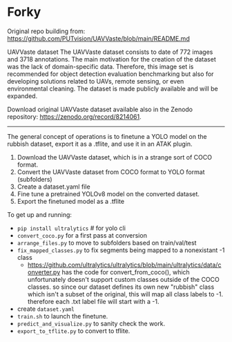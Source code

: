 # Forky

Original repo building from: https://github.com/PUTvision/UAVVaste/blob/main/README.md

UAVVaste dataset
The UAVVaste dataset consists to date of 772 images and 3718 annotations. The main motivation for the creation of the dataset was the lack of domain-specific data. Therefore, this image set is recommended for object detection evaluation benchmarking but also for developing solutions related to UAVs, remote sensing, or even environmental cleaning. The dataset is made publicly available and will be expanded.

Download original UAVVaste dataset available also in the Zenodo repository: https://zenodo.org/record/8214061.

---

The general concept of operations is to finetune a YOLO model on the rubbish dataset, export it as a .tflite, and use it in an ATAK plugin.

1. Download the UAVVaste dataset, which is in a strange sort of COCO format.
2. Convert the UAVVaste dataset from COCO format to YOLO format (subfolders)
3. Create a dataset.yaml file
4. Fine tune a pretrained YOLOv8 model on the converted dataset.
5. Export the finetuned model as a .tflite

To get up and running:

- `pip install ultralytics`    # for yolo cli
- `convert_coco.py` for a first pass at conversion
- `arrange_files.py` to move to subfolders based on train/val/test
- `fix_mapped_classes.py` to fix segments being mapped to a nonexistant -1 class
  - https://github.com/ultralytics/ultralytics/blob/main/ultralytics/data/converter.py has the code for convert_from_coco(), which unfortunately doesn't support custom classes outside of the COCO classes. so since our dataset defines its own new "rubbish" class which isn't a subset of the original, this will map all class labels to -1. therefore each .txt label file will start with a -1.
- create `dataset.yaml`
- `train.sh` to launch the finetune.
- `predict_and_visualize.py` to sanity check the work.
- `export_to_tflite.py` to convert to tflite.
